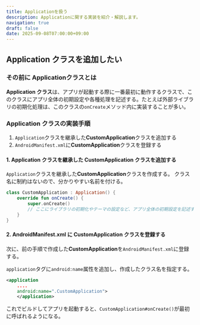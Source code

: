 ```yaml
---
title: Applicationを扱う
description: Applicationに関する実装を紹介・解説します。
navigation: true
draft: false
date: 2025-09-08T07:00:00+09:00
---
```



## Application クラスを追加したい


### その前に Applicationクラスとは

**Application クラス**は、アプリが起動する際に一番最初に動作するクラスで、このクラスにアプリ全体の初期設定や各種処理を記述する。たとえば外部ライブラリの初期化処理は、このクラスの`onCreate`メソッド内に実装することが多い。

### Application クラスの実装手順

1.  `Application`クラスを継承した**CustomApplication**クラスを追加する
2.  `AndroidManifest.xml`に**CustomApplication**クラスを登録する

#### 1\. Application クラスを継承した CustomApplication クラスを追加する

`Application`クラスを継承した**CustomApplication**クラスを作成する。
クラス名に制約はないので、分かりやすい名前を付ける。

```kotlin
class CustomApplication : Application() {
    override fun onCreate() {
        super.onCreate()
        // ここにライブラリの初期化やテーマの設定など、アプリ全体の初期設定を記述する
    }
}
```

#### 2\. AndroidManifest.xml に CustomApplication クラスを登録する

次に、前の手順で作成した**CustomApplication**を`AndroidManifest.xml`に登録する。

`application`タグに`android:name`属性を追加し、作成したクラス名を指定する。

```xml
<application
    ....
    android:name=".CustomApplication">
    </application>
```

これでビルドしてアプリを起動すると、`CustomApplication#onCreate()`が最初に呼ばれるようになる。
